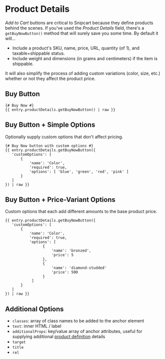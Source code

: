 # Product Details

_Add to Cart_ buttons are critical to Snipcart because they define products behind the scenes. If you've used the _Product Details_ field, there's a `getBuyNowButton()` method that will surely save you some time. By default it will...

- Include a product's SKU, name, price, URL, quantity (of 1), and taxable+shippable status.
- Include weight and dimensions (in grams and centimeters) if the item is shippable.

It will also simplify the process of adding custom variations (color, size, etc.) whether or not they affect the product price.

## Buy Button

```twig
{# Buy Now #}
{{ entry.productDetails.getBuyNowButton() | raw }}
```

## Buy Button + Simple Options

Optionally supply custom options that don't affect pricing.

```twig
{# Buy Now button with custom options #}
{{ entry.productDetails.getBuyNowButton({
   'customOptions': [
       {
           'name': 'Color',
           'required': true,
           'options': [ 'blue', 'green', 'red', 'pink' ]
       }
   ]
}) | raw }}
```

## Buy Button + Price-Variant Options

Custom options that each add different amounts to the base product price.

```twig
{{ entry.productDetails.getBuyNowButton({
   'customOptions': [
       {
           'name': 'Color',
           'required': true,
           'options': [ 
                 {
                     'name': 'bronzed',
                     'price': 5
                 },
                 {
                     'name': 'diamond-studded'
                     'price': 500
                 }
            ]
       }
   ]
}) | raw }}
```

## Additional Options

- `classes`: array of class names to be added to the anchor element
- `text`: inner HTML / label
- `additionalProps`: key/value array of anchor attributes, useful for supplying additional [product definition](https://docs.snipcart.com/configuration/product-definition) details
- `target`
- `title`
- `rel`
